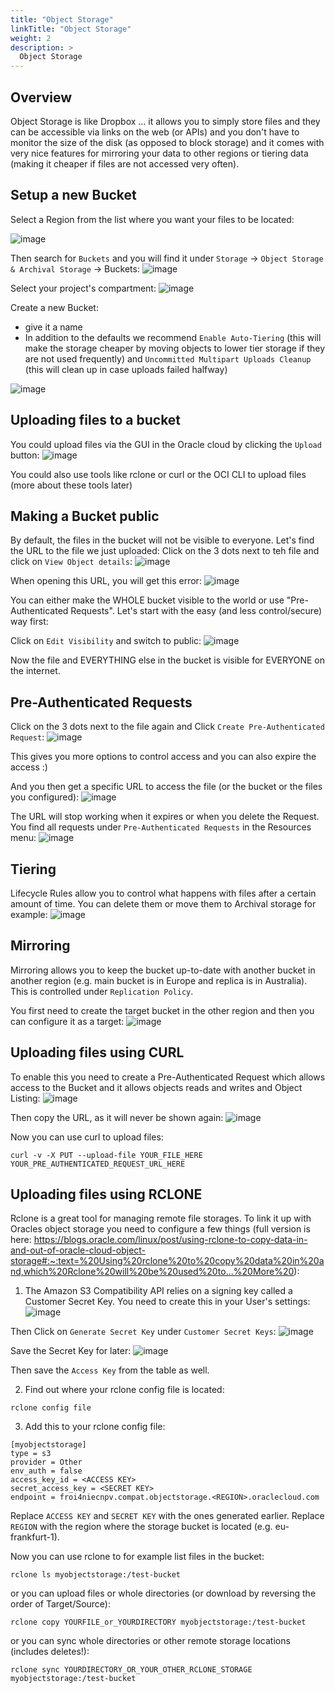 ```yaml
---
title: "Object Storage"
linkTitle: "Object Storage"
weight: 2
description: >
  Object Storage
---
```


## Overview

Object Storage is like Dropbox ... it allows you to simply
store files and they can be accessible via links on the web (or APIs) and you
don't have to monitor the size of the disk (as opposed to block storage) and it
comes with very nice features for mirroring your data to other regions or
tiering data (making it cheaper if files are not accessed very often).

## Setup a new Bucket

Select a Region from the list where you want your files to be located:

![image](https://user-images.githubusercontent.com/4021595/161411496-e142dfdc-b84d-4e67-9ea0-71bc74a3f157.png)

Then search for `Buckets` and you will find it under `Storage` -> `Object Storage & Archival Storage` -> Buckets:
![image](https://user-images.githubusercontent.com/4021595/161411526-7e47aa08-5284-4d21-b3bb-9501f34a29fa.png)

Select your project's compartment:
![image](https://user-images.githubusercontent.com/4021595/161411532-efc61a06-e927-4f09-bfcb-ca777a2eb259.png)

Create a new Bucket:
- give it a name
- In addition to the defaults we recommend `Enable Auto-Tiering` (this will make the storage cheaper by moving objects to lower tier storage if they are not used frequently) and `Uncommitted Multipart Uploads Cleanup` (this will clean up in case uploads failed halfway)

![image](https://user-images.githubusercontent.com/4021595/161411600-37cf0399-2376-41cf-8dd7-cb75f7ad8a58.png)


## Uploading files to a bucket

You could upload files via the GUI in the Oracle cloud by clicking the `Upload` button:
![image](https://user-images.githubusercontent.com/4021595/161412082-f95b1d4c-67f9-4b69-a360-fd7aab8bc508.png)

You could also use tools like rclone or curl or the OCI CLI to upload files (more about these tools later)

## Making a Bucket public

By default, the files in the bucket will not be visible to everyone. Let's find the URL to the file we just uploaded: Click on the 3 dots next to teh file and click on `View Object details`:
![image](https://user-images.githubusercontent.com/4021595/161412133-d4437e2b-4886-4b16-ae05-8ec2e2215dd1.png)

When opening this URL, you will get this error:
![image](https://user-images.githubusercontent.com/4021595/161412164-ed46dd79-ee10-42ea-80dc-b1a8088e38f1.png)

You can either make the WHOLE bucket visible to the world or use "Pre-Authenticated Requests". Let's start with the easy (and less control/secure) way first:

Click on `Edit Visibility` and switch to public:
![image](https://user-images.githubusercontent.com/4021595/161412193-e3ec0171-9b0b-46f5-885e-17163b1cb8c2.png)

Now the file and EVERYTHING else in the bucket is visible for EVERYONE on the internet. 

## Pre-Authenticated Requests

Click on the 3 dots next to the file again and Click `Create Pre-Authenticated Request`:
![image](https://user-images.githubusercontent.com/4021595/161412278-26bbead8-7a58-43b3-8d31-e88a892f83fa.png)

This gives you more options to control access and you can also expire the access :)

And you then get a specific URL to access the file (or the bucket or the files you configured):
![image](https://user-images.githubusercontent.com/4021595/161412301-5fe1b423-e6ed-458a-9347-fdf8e3915fe0.png)

The URL will stop working when it expires or when you delete the Request. You find all requests under `Pre-Authenticated Requests` in the Resources menu:
![image](https://user-images.githubusercontent.com/4021595/161412353-319882d3-7016-4e1b-800f-f9a77b2af0a1.png)


## Tiering
Lifecycle Rules allow you to control what happens with files after a certain amount of time. You can delete them or move them to Archival storage for example:
![image](https://user-images.githubusercontent.com/4021595/161412377-63896ae5-8d02-4bfc-bf4f-e8b30010281d.png)


## Mirroring
Mirroring allows you to keep the bucket up-to-date with another bucket in another region (e.g. main bucket is in Europe and replica is in Australia). This is controlled under `Replication Policy`.

You first need to create the target bucket in the other region and then you can configure it as a target:
![image](https://user-images.githubusercontent.com/4021595/161412505-d64a0177-e520-46f5-86b8-f08c4e60b962.png)




## Uploading files using CURL
To enable this you need to create a Pre-Authenticated Request which allows access to the Bucket and it allows objects reads and writes and Object Listing:
![image](https://user-images.githubusercontent.com/4021595/161412582-5f0ff3c7-f207-4ca1-811f-163ef2355fd2.png)

Then copy the URL, as it will never be shown again:
![image](https://user-images.githubusercontent.com/4021595/161412595-a9d4710a-f65d-408e-a025-1208e35ba0fe.png)

Now you can use curl to upload files:
```
curl -v -X PUT --upload-file YOUR_FILE_HERE YOUR_PRE_AUTHENTICATED_REQUEST_URL_HERE
```

## Uploading files using RCLONE
Rclone is a great tool for managing remote file storages. To link it up with Oracles object storage you need to configure a few things (full version is here: https://blogs.oracle.com/linux/post/using-rclone-to-copy-data-in-and-out-of-oracle-cloud-object-storage#:~:text=%20Using%20rclone%20to%20copy%20data%20in%20and,which%20Rclone%20will%20be%20used%20to...%20More%20):


1) The Amazon S3 Compatibility API relies on a signing key called a Customer Secret Key. You need to create this in your User's settings:
![image](https://user-images.githubusercontent.com/4021595/161412892-0e9d6190-362c-41b5-9579-5f9a2371ebed.png)

Then Click on `Generate Secret Key` under `Customer Secret Keys`:
![image](https://user-images.githubusercontent.com/4021595/161412964-dd036c50-834e-436f-a8d1-a44da80f29d2.png)

Save the Secret Key for later:
![image](https://user-images.githubusercontent.com/4021595/161412970-d22661cd-b549-48ff-8c33-15ba538f02d6.png)

Then save the `Access Key` from the table as well.

2) Find out where your rclone config file is located:
```
rclone config file
```

3) Add this to your rclone config file:

```
[myobjectstorage]
type = s3
provider = Other
env_auth = false
access_key_id = <ACCESS KEY>
secret_access_key = <SECRET KEY>
endpoint = froi4niecnpv.compat.objectstorage.<REGION>.oraclecloud.com
```
Replace `ACCESS KEY` and `SECRET KEY` with the ones generated earlier. Replace `REGION` with the region where the storage bucket is located (e.g. eu-frankfurt-1).

Now you can use rclone to for example list files in the bucket:
```
rclone ls myobjectstorage:/test-bucket
```

or you can upload files or whole directories (or download by reversing the order of Target/Source):
```
rclone copy YOURFILE_or_YOURDIRECTORY myobjectstorage:/test-bucket
```

or you can sync whole directories or other remote storage locations (includes deletes!):
```
rclone sync YOURDIRECTORY_OR_YOUR_OTHER_RCLONE_STORAGE myobjectstorage:/test-bucket
```
